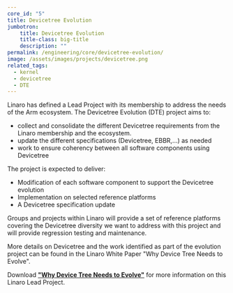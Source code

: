 ```yaml
---
core_id: "5"
title: Devicetree Evolution
jumbotron:
    title: Devicetree Evolution
    title-class: big-title
    description: ""
permalink: /engineering/core/devicetree-evolution/
image: /assets/images/projects/devicetree.png
related_tags:
  - kernel
  - devicetree
  - DTE
---
```

Linaro has defined a Lead Project with its membership to address the needs of the Arm ecosystem. The Devicetree Evolution (DTE) project aims to:
* collect and consolidate the different Devicetree requirements from the Linaro membership and the ecosystem.
* update the different specifications (Devicetree, EBBR,...) as needed
* work to ensure coherency between all software components using Devicetree


The project is expected to deliver:
* Modification of each software component to support the Devicetree evolution
* Implementation on selected reference platforms
* A Devicetree specification update


Groups and projects within Linaro will provide a set of reference platforms covering the Devicetree diversity we want to address with this project and will provide regression testing and maintenance.

More details on Devicetree and the work identified as part of the evolution project can be found in the Linaro White Paper "Why Device Tree Needs to Evolve".

Download **["Why Device Tree Needs to Evolve"](/assets/pdf/Linaro-White-Paper--Device-Tree-Evolution.pdf)** for more information on this Linaro Lead Project.
